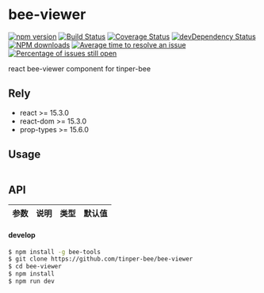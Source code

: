 # bee-viewer

[![npm version](https://img.shields.io/npm/v/bee-viewer.svg)](https://www.npmjs.com/package/bee-viewer)
[![Build Status](https://img.shields.io/travis/tinper-bee/bee-viewer/master.svg)](https://travis-ci.org/tinper-bee/bee-viewer)
[![Coverage Status](https://coveralls.io/repos/github/tinper-bee/bee-viewer/badge.svg?branch=master)](https://coveralls.io/github/tinper-bee/bee-viewer?branch=master)
[![devDependency Status](https://img.shields.io/david/dev/tinper-bee/bee-viewer.svg)](https://david-dm.org/tinper-bee/bee-viewer#info=devDependencies)
[![NPM downloads](http://img.shields.io/npm/dm/bee-viewer.svg?style=flat)](https://npmjs.org/package/bee-viewer)
[![Average time to resolve an issue](http://isitmaintained.com/badge/resolution/tinper-bee/bee-viewer.svg)](http://isitmaintained.com/project/tinper-bee/bee-viewer "Average time to resolve an issue")
[![Percentage of issues still open](http://isitmaintained.com/badge/open/tinper-bee/bee-viewer.svg)](http://isitmaintained.com/project/tinper-bee/bee-viewer "Percentage of issues still open")



react bee-viewer component for tinper-bee

## Rely

- react >= 15.3.0
- react-dom >= 15.3.0
- prop-types >= 15.6.0

## Usage

```js


```



## API

|参数|说明|类型|默认值|
|:--|:---:|:--:|---:|

#### develop

```sh
$ npm install -g bee-tools
$ git clone https://github.com/tinper-bee/bee-viewer
$ cd bee-viewer
$ npm install
$ npm run dev
```
